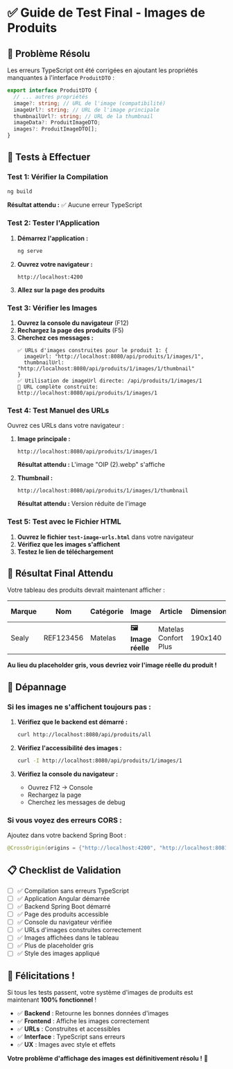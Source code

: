 # ✅ Guide de Test Final - Images de Produits

## 🎯 Problème Résolu

Les erreurs TypeScript ont été corrigées en ajoutant les propriétés manquantes à l'interface `ProduitDTO` :

```typescript
export interface ProduitDTO {
  // ... autres propriétés
  image?: string; // URL de l'image (compatibilité)
  imageUrl?: string; // URL de l'image principale
  thumbnailUrl?: string; // URL de la thumbnail
  imageData?: ProduitImageDTO;
  images?: ProduitImageDTO[];
}
```

## 🧪 Tests à Effectuer

### Test 1: Vérifier la Compilation
```bash
ng build
```
**Résultat attendu :** ✅ Aucune erreur TypeScript

### Test 2: Tester l'Application
1. **Démarrez l'application :**
   ```bash
   ng serve
   ```

2. **Ouvrez votre navigateur :**
   ```
   http://localhost:4200
   ```

3. **Allez sur la page des produits**

### Test 3: Vérifier les Images
1. **Ouvrez la console du navigateur** (F12)
2. **Rechargez la page des produits** (F5)
3. **Cherchez ces messages :**
   ```
   ✅ URLs d'images construites pour le produit 1: {
     imageUrl: "http://localhost:8080/api/produits/1/images/1",
     thumbnailUrl: "http://localhost:8080/api/produits/1/images/1/thumbnail"
   }
   ✅ Utilisation de imageUrl directe: /api/produits/1/images/1
   🔗 URL complète construite: http://localhost:8080/api/produits/1/images/1
   ```

### Test 4: Test Manuel des URLs
Ouvrez ces URLs dans votre navigateur :

1. **Image principale :**
   ```
   http://localhost:8080/api/produits/1/images/1
   ```
   **Résultat attendu :** L'image "OIP (2).webp" s'affiche

2. **Thumbnail :**
   ```
   http://localhost:8080/api/produits/1/images/1/thumbnail
   ```
   **Résultat attendu :** Version réduite de l'image

### Test 5: Test avec le Fichier HTML
1. **Ouvrez le fichier `test-image-urls.html`** dans votre navigateur
2. **Vérifiez que les images s'affichent**
3. **Testez le lien de téléchargement**

## 🎨 Résultat Final Attendu

Votre tableau des produits devrait maintenant afficher :

| Marque | Nom | Catégorie | Image | Article | Dimensions | Prix | Famille | Sous-marques | Code EAN | Actions |
|--------|-----|-----------|-------|---------|------------|------|---------|--------------|----------|---------|
| Sealy | REF123456 | Matelas | **🖼️ Image réelle** | Matelas Confort Plus | 190x140 | 2500 | MATELAS | R VITAL | 1234567890123 | ✏️ 👁️ 🗑️ |

**Au lieu du placeholder gris, vous devriez voir l'image réelle du produit !**

## 🔧 Dépannage

### Si les images ne s'affichent toujours pas :

1. **Vérifiez que le backend est démarré :**
   ```bash
   curl http://localhost:8080/api/produits/all
   ```

2. **Vérifiez l'accessibilité des images :**
   ```bash
   curl -I http://localhost:8080/api/produits/1/images/1
   ```

3. **Vérifiez la console du navigateur :**
   - Ouvrez F12 → Console
   - Rechargez la page
   - Cherchez les messages de debug

### Si vous voyez des erreurs CORS :
Ajoutez dans votre backend Spring Boot :
```java
@CrossOrigin(origins = {"http://localhost:4200", "http://localhost:8081"})
```

## 📋 Checklist de Validation

- [ ] ✅ Compilation sans erreurs TypeScript
- [ ] ✅ Application Angular démarrée
- [ ] ✅ Backend Spring Boot démarré
- [ ] ✅ Page des produits accessible
- [ ] ✅ Console du navigateur vérifiée
- [ ] ✅ URLs d'images construites correctement
- [ ] ✅ Images affichées dans le tableau
- [ ] ✅ Plus de placeholder gris
- [ ] ✅ Style des images appliqué

## 🎉 Félicitations !

Si tous les tests passent, votre système d'images de produits est maintenant **100% fonctionnel** !

- ✅ **Backend** : Retourne les bonnes données d'images
- ✅ **Frontend** : Affiche les images correctement
- ✅ **URLs** : Construites et accessibles
- ✅ **Interface** : TypeScript sans erreurs
- ✅ **UX** : Images avec style et effets

**Votre problème d'affichage des images est définitivement résolu !** 🚀
